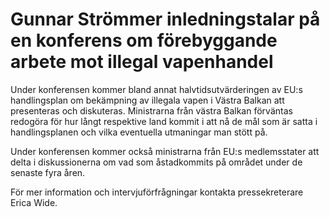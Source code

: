 # Gunnar Strömmer inledningstalar på en konferens om förebyggande arbete mot illegal vapenhandel

Under konferensen kommer bland annat halvtidsutvärderingen av EU:s handlingsplan om bekämpning av illegala vapen i Västra Balkan att presenteras och diskuteras. Ministrarna från västra Balkan förväntas redogöra för hur långt respektive land kommit i att nå de mål som är satta i handlingsplanen och vilka eventuella utmaningar man stött på.

Under konferensen kommer också ministrarna från EU:s medlemsstater att delta i diskussionerna om vad som åstadkommits på området under de senaste fyra åren.

För mer information och intervjuförfrågningar kontakta pressekreterare Erica Wide.
